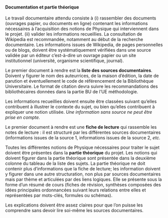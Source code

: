 #### Documentation et partie théorique

Le travail documentaire attendu consiste à (i) rassembler des documents
(ouvrages papier, ou documents en ligne) contenant les informations
nécessaires à l’acquisition des notions de Physique qui interviennent
dans le projet. (ii) valider les informations recueillies. La
consultation de Wikipedia est recommandée, notamment au début de la
recherche documentaire. Les informations issues de Wikipedia, de pages
personnelles ou de blogs, doivent être systématiquement vérifiées dans
une source validée par un éditeur c’est-à-dire un ouvrage papier ou un
site institutionnel (université, organisme scientifique, journal).

Le premier document à rendre est la **liste des sources documentaires**.
Doivent y figurer le nom des auteurrices, de la maison d’édition, la
date de parution et éventuellement le code de référencement de la
Bibliothèque Universitaire. Le format de citation devra suivre les
recommandations des bibliothécaires données dans la partie BU de l’UE
méthodologie.

Les informations recueillies doivent ensuite être classées suivant
qu’elles contribuent à illustrer le contexte du sujet, ou bien qu’elles
contribuent à expliquer une notion utilisée. *Une information sans
source ne peut être prise en compte.*

Le premier document à rendre est une **fiche de lecture** qui rassemble
les notes de lecture : il est structuré par les différentes sources
documentaires (informations issues de la source 1, informations issues
de la source 2, *etc.*

Toutes les différentes notions de Physique nécessaires pour traiter le
sujet doivent être présentes dans la **partie théorique** du projet. Les
notions qui doivent figurer dans la partie théorique sont présentée dans
la deuxième colonne du tableau de la liste des sujets. La partie
théorique ne doit contenir plus d’informations que la fiche de lecture;
les information doivent y figurer dans une autre structuration, non plus
par sources documentaires mais par thème et articulées par des liens
logiques. Elle se présente sous la forme d’un résumé de cours (fiches de
révision, synthèses composées des idées principales ordonnancées suivant
leurs relations entre elles et représentées par mots-clés, formules ou
schémas).

Les explications doivent être assez claires pour que l’on puisse les
comprendre sans devoir lire soi-même les sources documentaires.

